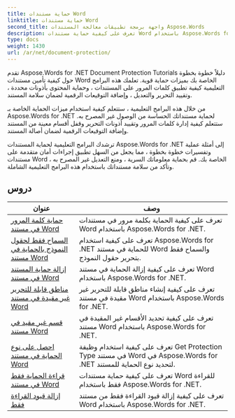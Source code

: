 ```yaml
---
title: حماية مستندات Word
linktitle: حماية مستندات Word
second_title: واجهة برمجة تطبيقات معالجة المستندات Aspose.Words
description: تعرف على كيفية حماية مستندات Word باستخدام Aspose.Words for .NET. ستوجهك البرامج التعليمية عبر طرق الحماية المختلفة ، مثل قفل التغييرات ، وحماية كلمة المرور ، وتقييد الوصول إلى عناصر المستند ، وغير ذلك الكثير.
type: docs
weight: 1430
url: /ar/net/document-protection/
---
```

تقدم Aspose.Words for .NET Document Protection Tutorials دليلاً خطوة بخطوة حول كيفية تأمين مستندات Word الخاصة بك بميزات حماية قوية. تعلمك هذه البرامج التعليمية كيفية تطبيق كلمات المرور على المستندات ، وحماية المحتوى بأذونات محددة ، وتقييد التحرير والتعديل ، وإضافة التوقيعات الرقمية لضمان سلامة المستند.

من خلال هذه البرامج التعليمية ، ستتعلم كيفية استخدام ميزات الحماية الخاصة بـ Aspose.Words for .NET لحماية مستنداتك الحساسة من الوصول غير المصرح به. ستتعلم كيفية إدارة كلمات المرور وتقييد أذونات التحرير وقفل أقسام معينة من المستند وإضافة التوقيعات الرقمية لضمان أصالة المستند.

ترشدك البرامج التعليمية لحماية المستندات Aspose.Words for .NET إلى أمثلة عملية وتفسيرات خطوة بخطوة ، مما يجعل من السهل تطبيق إجراءات أمان متقدمة على مستندات Word الخاصة بك. قم بحماية معلوماتك السرية ، ومنع التعديل غير المصرح به ، وتأكد من سلامة مستنداتك باستخدام هذه البرامج التعليمية الشاملة.

 ## دروس
| عنوان | وصف |
| --- | --- |
| [حماية كلمة المرور في مستند Word](./password-protection/) | تعرف على كيفية الحماية بكلمة مرور في مستندات Word باستخدام Aspose.Words for .NET. |
| [السماح فقط لحقول النموذج بالحماية في مستند Word](./allow-only-form-fields-protect/) | تعرف على كيفية استخدام Aspose.Words for .NET للحماية في مستند Word والسماح فقط بتحرير حقول النموذج. |
| [إزالة حماية المستند في مستند Word](./remove-document-protection/) | تعرف على كيفية إزالة الحماية في مستند Word باستخدام Aspose.Words for .NET. |
| [مناطق قابلة للتحرير غير مقيدة في مستند Word](./unrestricted-editable-regions/) | تعرف على كيفية إنشاء مناطق قابلة للتحرير غير مقيدة في مستند Word باستخدام Aspose.Words for .NET. |
| [قسم غير مقيد في مستند Word](./unrestricted-section/) | تعرف على كيفية تحديد الأقسام غير المقيدة في مستند Word باستخدام Aspose.Words for .NET. |
| [احصل على نوع الحماية في مستند Word](./get-protection-type/) | تعرف على كيفية استخدام وظيفة Get Protection Type في مستند Word في Aspose.Words for .NET لتحديد نوع الحماية للمستند. |
| [قراءة الحماية فقط في مستند Word](./read-only-protection/) | تعرف على كيفية حماية مستندات Word للقراءة فقط باستخدام Aspose.Words for .NET. |
| [إزالة قيود القراءة فقط](./remove-read-only-restriction/) | تعرف على كيفية إزالة قيود القراءة فقط من مستند Word باستخدام Aspose.Words for .NET. |